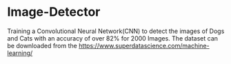 # Image-Detector
Training a Convolutional Neural Network(CNN) to detect the images of Dogs and Cats with an accuracy of over 82% for 2000 Images.
The dataset can be downloaded from the https://www.superdatascience.com/machine-learning/
